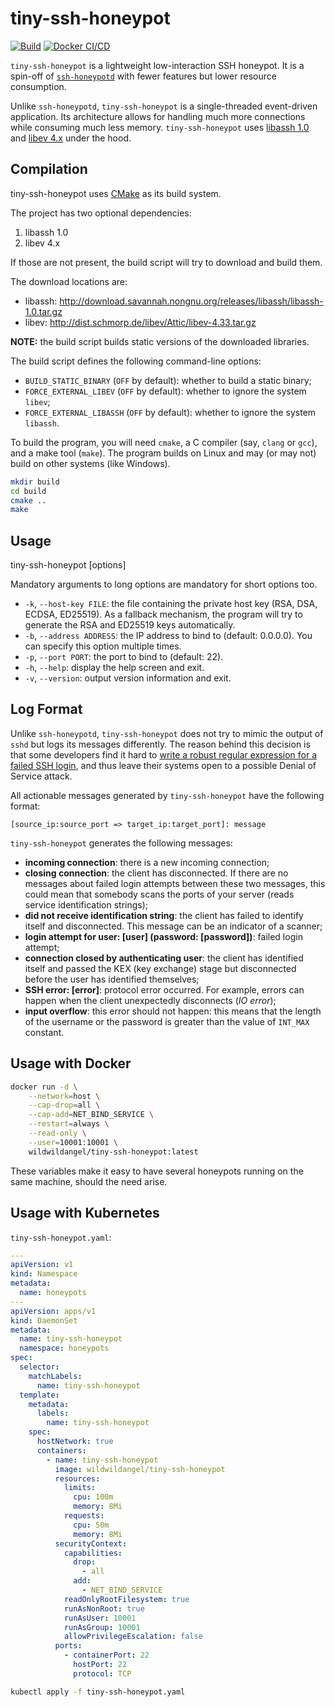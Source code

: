 # tiny-ssh-honeypot

[![Build](https://github.com/sjinks/tiny-ssh-honeypot/actions/workflows/build.yml/badge.svg)](https://github.com/sjinks/tiny-ssh-honeypot/actions/workflows/build.yml)
[![Docker CI/CD](https://github.com/sjinks/tiny-ssh-honeypot/actions/workflows/docker.yml/badge.svg)](https://github.com/sjinks/tiny-ssh-honeypot/actions/workflows/docker.yml)

`tiny-ssh-honeypot` is a lightweight low-interaction SSH honeypot. It is a spin-off of [`ssh-honeypotd`](https://github.com/sjinks/ssh-honeypotd) with fewer features but lower resource consumption.

Unlike `ssh-honeypotd`, `tiny-ssh-honeypot` is a single-threaded event-driven application. Its architecture allows for handling much more connections while consuming much less memory. `tiny-ssh-honeypot` uses [libassh 1.0](http://www.nongnu.org/libassh/) and [libev 4.x](http://software.schmorp.de/pkg/libev.html) under the hood.

## Compilation

tiny-ssh-honeypot uses [CMake](https://cmake.org/documentation/) as its build system.

The project has two optional dependencies:

  1. libassh 1.0
  2. libev 4.x

If those are not present, the build script will try to download and build them.

The download locations are:
  * libassh: http://download.savannah.nongnu.org/releases/libassh/libassh-1.0.tar.gz
  * libev: http://dist.schmorp.de/libev/Attic/libev-4.33.tar.gz

**NOTE:** the build script builds static versions of the downloaded libraries.

The build script defines the following command-line options:

  * `BUILD_STATIC_BINARY` (`OFF` by default): whether to build a static binary;
  * `FORCE_EXTERNAL_LIBEV` (`OFF` by default): whether to ignore the system `libev`;
  * `FORCE_EXTERNAL_LIBASSH` (`OFF` by default): whether to ignore the system `libassh`.

To build the program, you will need `cmake`, a C compiler (say, `clang` or `gcc`), and a make tool (`make`). The program builds on Linux and may (or may not) build on other systems (like Windows).

```bash
mkdir build
cd build
cmake ..
make
```

## Usage

tiny-ssh-honeypot [options]

Mandatory arguments to long options are mandatory for short options too.

  * `-k`, `--host-key FILE`: the file containing the private host key (RSA, DSA, ECDSA, ED25519). As a fallback mechanism, the program will try to generate the RSA and ED25519 keys automatically.
  * `-b`, `--address ADDRESS`: the IP address to bind to (default: 0.0.0.0). You can specify this option multiple times.
  * `-p`, `--port PORT`: the port to bind to (default: 22).
  * `-h`, `--help`: display the help screen and exit.
  * `-v`, `--version`: output version information and exit.

## Log Format

Unlike `ssh-honeypotd`, `tiny-ssh-honeypot` does not try to mimic the output of `sshd` but logs its messages differently. The reason behind this decision is that some developers find it hard to [write a robust regular expression for a failed SSH login](https://wildwolf.name/configservers-login-failure-daemon-is-vulnerable-to-denial-of-service-attacks/), and thus leave their systems open to a possible Denial of Service attack.

All actionable messages generated by `tiny-ssh-honeypot` have the following format:

```
[source_ip:source_port => target_ip:target_port]: message
```

`tiny-ssh-honeypot` generates the following messages:

  * **incoming connection**: there is a new incoming connection;
  * **closing connection**: the client has disconnected. If there are no messages about failed login attempts between these two messages, this could mean that somebody scans the ports of your server (reads service identification strings);
  * **did not receive identification string**: the client has failed to identify itself and disconnected. This message can be an indicator of a scanner;
  * **login attempt for user: [user] (password: [password])**: failed login attempt;
  * **connection closed by authenticating user**: the client has identified itself and passed the KEX (key exchange) stage but disconnected before the user has identified themselves;
  * **SSH error: [error]**: protocol error occurred. For example, errors can happen when the client unexpectedly disconnects (*IO error*);
  * **input overflow**: this error should not happen: this means that the length of the username or the password is greater than the value of `INT_MAX` constant.

## Usage with Docker

```bash
docker run -d \
    --network=host \
    --cap-drop=all \
    --cap-add=NET_BIND_SERVICE \
    --restart=always \
    --read-only \
    --user=10001:10001 \
    wildwildangel/tiny-ssh-honeypot:latest
```

These variables make it easy to have several honeypots running on the same machine, should the need arise.

## Usage with Kubernetes

`tiny-ssh-honeypot.yaml`:
```yaml
---
apiVersion: v1
kind: Namespace
metadata:
  name: honeypots
---
apiVersion: apps/v1
kind: DaemonSet
metadata:
  name: tiny-ssh-honeypot
  namespace: honeypots
spec:
  selector:
    matchLabels:
      name: tiny-ssh-honeypot
  template:
    metadata:
      labels:
        name: tiny-ssh-honeypot
    spec:
      hostNetwork: true
      containers:
        - name: tiny-ssh-honeypot
          image: wildwildangel/tiny-ssh-honeypot
          resources:
            limits:
              cpu: 100m
              memory: 8Mi
            requests:
              cpu: 50m
              memory: 8Mi
          securityContext:
            capabilities:
              drop:
                - all
              add:
                - NET_BIND_SERVICE
            readOnlyRootFilesystem: true
            runAsNonRoot: true
            runAsUser: 10001
            runAsGroup: 10001
            allowPrivilegeEscalation: false
          ports:
            - containerPort: 22
              hostPort: 22
              protocol: TCP
```

```bash
kubectl apply -f tiny-ssh-honeypot.yaml
```
